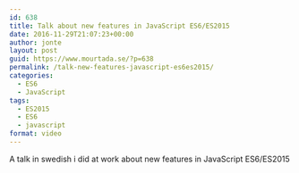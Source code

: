 ```yaml
---
id: 638
title: Talk about new features in JavaScript ES6/ES2015
date: 2016-11-29T21:07:23+00:00
author: jonte
layout: post
guid: https://www.mourtada.se/?p=638
permalink: /talk-new-features-javascript-es6es2015/
categories:
  - ES6
  - JavaScript
tags:
  - ES2015
  - ES6
  - javascript
format: video
---
```

A talk in swedish i did at work about new features in JavaScript ES6/ES2015